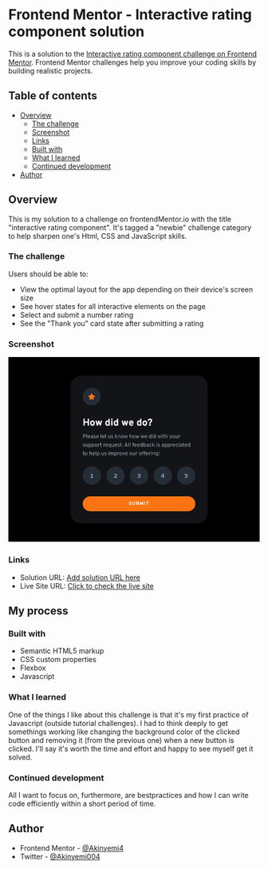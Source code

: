 # Frontend Mentor - Interactive rating component solution

This is a solution to the [Interactive rating component challenge on Frontend Mentor](https://www.frontendmentor.io/challenges/interactive-rating-component-koxpeBUmI). Frontend Mentor challenges help you improve your coding skills by building realistic projects.

## Table of contents

- [Overview](#overview)
  - [The challenge](#the-challenge)
  - [Screenshot](#screenshot)
  - [Links](#links)
  - [Built with](#built-with)
  - [What I learned](#what-i-learned)
  - [Continued development](#continued-development)
- [Author](#author)

## Overview

This is my solution to a challenge on frontendMentor.io with the title "interactive rating component". It's tagged a "newbie" challenge category to help sharpen one's Html, CSS and JavaScript skills.

### The challenge

Users should be able to:

- View the optimal layout for the app depending on their device's screen size
- See hover states for all interactive elements on the page
- Select and submit a number rating
- See the "Thank you" card state after submitting a rating

### Screenshot

![screenshot](screenshot.png)

### Links

- Solution URL: [Add solution URL here](https://your-solution-url.com)
- Live Site URL: [Click to check the live site](https://rating-component-hakinyemi.netlify.app/)

## My process

### Built with

- Semantic HTML5 markup
- CSS custom properties
- Flexbox
- Javascript

### What I learned

One of the things I like about this challenge is that it's my first practice of Javascript (outside tutorial challenges).
I had to think deeply to get somethings working like changing the background color of the clicked button and removing it (from the previous one) when a new button is clicked.
I'll say it's worth the time and effort and happy to see myself get it solved.

### Continued development

All I want to focus on, furthermore, are bestpractices and how I can write code efficiently within a short period of time.

## Author

- Frontend Mentor - [@Akinyemi4](https://www.frontendmentor.io/profile/Akinyemi4)
- Twitter - [@Akinyemi004](https://twitter.com/home?lang=en)
